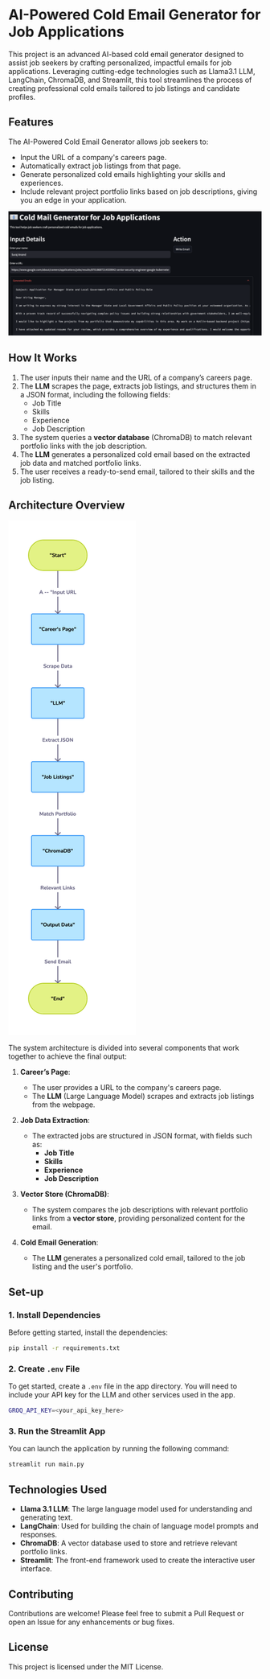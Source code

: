 # AI-Powered Cold Email Generator for Job Applications

This project is an advanced AI-based cold email generator designed to assist job seekers by crafting personalized, impactful emails for job applications. Leveraging cutting-edge technologies such as Llama3.1 LLM, LangChain, ChromaDB, and Streamlit, this tool streamlines the process of creating professional cold emails tailored to job listings and candidate profiles.

## Features

The AI-Powered Cold Email Generator allows job seekers to:
- Input the URL of a company's careers page.
- Automatically extract job listings from that page.
- Generate personalized cold emails highlighting your skills and experiences.
- Include relevant project portfolio links based on job descriptions, giving you an edge in your application.

![Feature Diagram](./feature.png)

## How It Works

1. The user inputs their name and the URL of a company’s careers page.
2. The **LLM** scrapes the page, extracts job listings, and structures them in a JSON format, including the following fields:
   - Job Title
   - Skills
   - Experience
   - Job Description
3. The system queries a **vector database** (ChromaDB) to match relevant portfolio links with the job description.
4. The **LLM** generates a personalized cold email based on the extracted job data and matched portfolio links.
5. The user receives a ready-to-send email, tailored to their skills and the job listing.

## Architecture Overview

![Architecture Diagram](./architecture.png)

The system architecture is divided into several components that work together to achieve the final output:

1. **Career’s Page**:
   - The user provides a URL to the company's careers page.
   - The **LLM** (Large Language Model) scrapes and extracts job listings from the webpage.

2. **Job Data Extraction**:
   - The extracted jobs are structured in JSON format, with fields such as:
     - **Job Title**
     - **Skills**
     - **Experience**
     - **Job Description**

3. **Vector Store (ChromaDB)**:
   - The system compares the job descriptions with relevant portfolio links from a **vector store**, providing personalized content for the email.
   
4. **Cold Email Generation**:
   - The **LLM** generates a personalized cold email, tailored to the job listing and the user's portfolio.

## Set-up

### 1. Install Dependencies

Before getting started, install the dependencies:

```bash
pip install -r requirements.txt
```

### 2. Create `.env` File

To get started, create a `.env` file in the app directory. You will need to include your API key for the LLM and other services used in the app.

```bash
GROQ_API_KEY=<your_api_key_here>
```

### 3. Run the Streamlit App

You can launch the application by running the following command:

```bash
streamlit run main.py
```

## Technologies Used
- **Llama 3.1 LLM**: The large language model used for understanding and generating text.
- **LangChain**: Used for building the chain of language model prompts and responses.
- **ChromaDB**: A vector database used to store and retrieve relevant portfolio links.
- **Streamlit**: The front-end framework used to create the interactive user interface.

## Contributing

Contributions are welcome! Please feel free to submit a Pull Request or open an Issue for any enhancements or bug fixes.

## License

This project is licensed under the MIT License.
